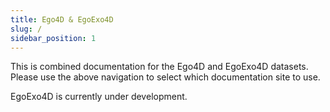 ```yaml
---
title: Ego4D & EgoExo4D
slug: /
sidebar_position: 1
---
```


This is combined documentation for the Ego4D and EgoExo4D datasets. Please use
the above navigation to select which documentation site to use.

EgoExo4D is currently under development.
